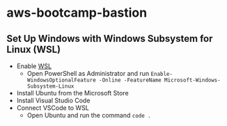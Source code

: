 # aws-bootcamp-bastion

## Set Up Windows with Windows Subsystem for Linux (WSL)

- Enable [WSL](https://docs.microsoft.com/en-us/windows/wsl/install-win10)
    - Open PowerShell as Administrator and run
    ```Enable-WindowsOptionalFeature -Online -FeatureName Microsoft-Windows-Subsystem-Linux```
- Install Ubuntu from the Microsoft Store
- Install Visual Studio Code
- Connect VSCode to WSL
    - Open Ubuntu and run the command 
    ```code .```

